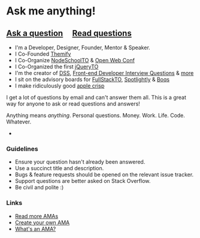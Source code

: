 # Ask me anything!

## [Ask a question](../../issues/new) &nbsp;&nbsp;&nbsp; [Read questions](../../issues?q=is%3Aissue+is%3Aclosed)

- I'm a Developer, Designer, Founder, Mentor & Speaker. 
- I Co-Founded [Themify](http://themify.me)
- I Co-Organize [NodeSchoolTO](http://nodeschool.io/toronto/) & [Open Web Conf](https://github.com/Open-Web-Conf/Toronto-2016)
- I Co-Organized the first [jQueryTO](http://jqueryto.com)
- I'm the creator of [DSS](https://github.com/DSSWG/DSS), [Front-end Developer Interview Questions](https://github.com/h5bp/Front-end-Developer-Interview-Questions) & [more](https://github.com/darcyclarke?tab=repositories)
- I sit on the advisory boards for [FullStackTO](http://fsto.co), [Spotlightly](http://spotlightly.com/) & [Boqs](http://boqs.com/)
- I make ridiculously good [apple crisp](https://instagram.com/p/fYEYAWgUjF/)

I get a lot of questions by email and can't answer them all. This is a great way for anyone to ask or read questions and answers! 

Anything means *anything*. Personal questions. Money. Work. Life. Code. Whatever.

-

### Guidelines

- Ensure your question hasn't already been answered.
- Use a succinct title and description.
- Bugs & feature requests should be opened on the relevant issue tracker.
- Support questions are better asked on Stack Overflow.
- Be civil and polite :)

### Links

- [Read more AMAs](https://github.com/sindresorhus/amas)
- [Create your own AMA](https://github.com/sindresorhus/amas/blob/master/create-ama.md)
- [What's an AMA?](https://en.wikipedia.org/wiki/Reddit#IAmA_and_AMA)
